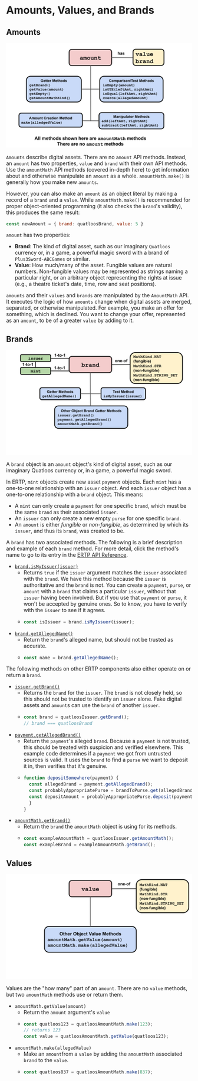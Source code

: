 # Amounts, Values, and Brands

## Amounts

![Amount methods](./assets/amount.svg) 

`Amounts` describe digital assets. There are no `amount` API methods.
Instead, an `amount` has two properties, `value` and `brand` with their own API methods.
Use the `amountMath` API methods (covered in-depth 
<router-link to="./AmountMath.html">here</router-link>)
to get information about and otherwise manipulate an `amount` as a whole.
`amountMath.make()` is generally how you make new `amounts`.

However, you can also make an `amount` as an object literal by making a record of
a `brand` and a `value`. While `amountMath.make()` is recommended for proper object-oriented programming (it also checks the `brand`'s validity), this produces the same result:
```js
const newAmount = { brand: quatloosBrand, value: 5 }
```
`amount` has two properties:
- **Brand**: The kind of digital asset, such as our imaginary `Quatloos` currency or,
  in a game, a powerful magic sword with a brand of `Plus3Sword-ABCGames` or similar.
- **Value**: How much/many of the asset. Fungible values are natural
numbers. Non-fungible values may be represented as strings naming a
particular right, or an arbitrary object representing the rights at
issue (e.g., a theatre ticket's date, time, row and seat positions).

`amounts` and their `values` and `brands` are manipulated by
the `AmountMath`
API. It executes the logic of how `amounts` change when digital 
assets are merged, separated, or otherwise manipulated. For example, 
you make an offer for something, which is declined. You want to change your 
offer, represented as an `amount`, to be of a greater `value` by adding to it.

## Brands

![Brand methods](./assets/brand.svg) 

A `brand` object is an `amount` object's kind of digital asset, such as
our imaginary Quatloos currency or, in a game, a powerful magic
sword.

In ERTP, `mint` objects create new asset `payment`
objects. Each `mint` has a one-to-one relationship with an `issuer`
object. And each `issuer` object has a one-to-one
relationship with a `brand` object. This means:
- A `mint` can only create a `payment` for one specific `brand`, which
  must be the same `brand` as their associated `issuer`.
- An `issuer` can only create a new empty `purse` 
for one specific `brand`.
- An `amount` is either *fungible* or *non-fungible*, as determined by which
its `issuer`, and thus its `brand`, was created to be. 

A `brand` has two associated methods. The following is a brief description 
and example of each `brand` method. For more detail, click the method's name 
to go to its entry in the [ERTP
API Reference](https://agoric.com/documentation/ertp/api/#ertp-api).

- [`brand.isMyIssuer(issuer)`](https://agoric.com/documentation/ertp/api/brand.html#brand-ismyissuer-issuer)
  - Returns `true` if the `issuer` argument matches the `issuer` associated with the `brand`.
    We have this method because the `issuer` is authoritative and the `brand` is not. You can
    create a `payment`, `purse`, or `amount` with a `brand` that claims a particular `issuer`,
    without that `issuer` having been involved. But if you use that `payment` or `purse`, it won't be 
    accepted by genuine ones. So to know, you have to verify with the `issuer` to see if it agrees.
  - ```js
    const isIssuer = brand.isMyIssuer(issuer);
    ```
- [`brand.getAllegedName()`](https://agoric.com/documentation/ertp/api/brand.html#brand-getallegedname)
  - Return the `brand`'s alleged name, but should not be trusted as accurate.
  - ```js
    const name = brand.getAllegedName();
    ```

The following methods on other ERTP components also either operate on or
return a `brand`.

- [`issuer.getBrand()`](https://agoric.com/documentation/ertp/api/issuer.html#issuer-getBrand)
  - Returns the `brand` for the `issuer`. The `brand` is not closely
    held, so this should not be trusted to identify an `issuer`
    alone. Fake digital assets and `amount`s can use the `brand` of another `issuer`.
  - ```js
    const brand = quatloosIssuer.getBrand();
    // brand === quatloosBrand
    ```
- [`payment.getAllegedBrand()`](https://agoric.com/documentation/ertp/api/payment.html#payment-getallegedbrand)
  - Return the `payment`'s alleged `brand`. Because a `payment`
  is not trusted, this should be treated with suspicion and verified
  elsewhere. This example code determines if a `payment` we got from untrusted sources
  is valid. It uses the `brand` to find a `purse` we want to deposit it in, then verifies
  that it's genuine.
  - ```js
    function depositSomewhere(payment) {
      const allegedBrand = payment.getAllegedBrand();
      const probablyAppropriatePurse = brandToPurse.get(allegedBrand);
      const depositAmount = probablyAppropriatePurse.deposit(payment);
      }
    }  
    ```
- [`amountMath.getBrand()`](https://agoric.com/documentation/ertp/api/amount-math.html#amountmath-getbrand)
  - Return the `brand` the `amountMath` object is using for its
  methods.
  - ```js
    const exampleAmountMath = quatloosIssuer.getAmountMath();
    const exampleBrand = exampleAmountMath.getBrand();
    ```

## Values

![Value methods](./assets/value.svg) 

Values are the "how many" part of an `amount`. There are no `value`
methods, but two `amountMath` methods use or return them. 
- <router-link to="./api/amount-math.html#amountmath-getvalue-amount">`amountMath.getValue(amount)`</router-link>
  - Return the `amount` argument's `value`
  - ```js
    const quatloos123 = quatloosAmountMath.make(123);
    // returns 123
    const value = quatloosAmountMath.getValue(quatloos123);
    ```
- <router-link to="./api/amount-math.html#amount-math-make-allegedvalue">`amountMath.make(allegedValue)`</router-link>
  - Make an `amount`from a `value` by adding the
  `amountMath` associated `brand` to the `value`. 
  - ```js
    const quatloos837 = quatloosAmountMath.make(837);
    ```
    
